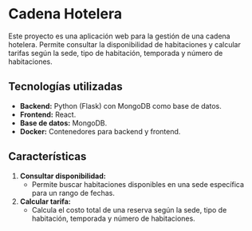 # Cadena Hotelera

Este proyecto es una aplicación web para la gestión de una cadena hotelera. Permite consultar la disponibilidad de habitaciones y calcular tarifas según la sede, tipo de habitación, temporada y número de habitaciones.

## **Tecnologías utilizadas**
- **Backend:** Python (Flask) con MongoDB como base de datos.
- **Frontend:** React.
- **Base de datos:** MongoDB.
- **Docker:** Contenedores para backend y frontend.

## **Características**
1. **Consultar disponibilidad:**
   - Permite buscar habitaciones disponibles en una sede específica para un rango de fechas.
2. **Calcular tarifa:**
   - Calcula el costo total de una reserva según la sede, tipo de habitación, temporada y número de habitaciones.

